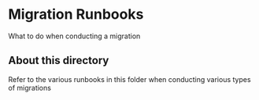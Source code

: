 # Migration Runbooks

What to do when conducting a migration

## About this directory

Refer to the various runbooks in this folder when conducting various types of migrations